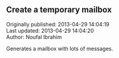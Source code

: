 ## Create a temporary mailbox  
Originally published: 2013-04-29 14:04:19  
Last updated: 2013-04-29 14:04:20  
Author: Noufal Ibrahim  
  
Generates a mailbox with lots of messages.